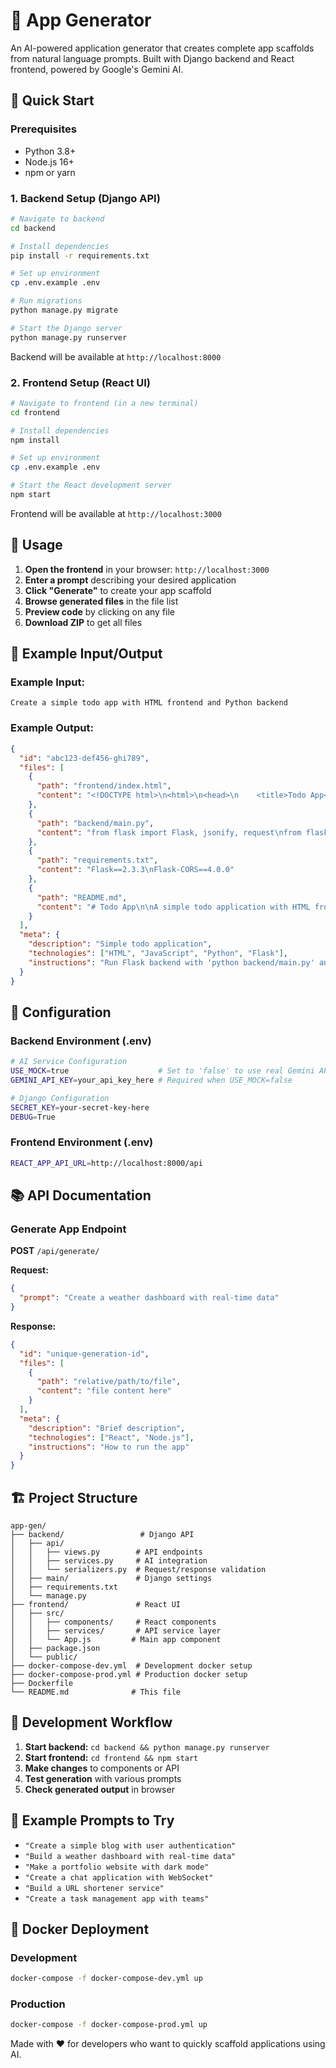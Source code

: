 # 🤖 App Generator

An AI-powered application generator that creates complete app scaffolds from natural language prompts. Built with Django backend and React frontend, powered by Google's Gemini AI.

## 🚀 Quick Start

### Prerequisites
- Python 3.8+
- Node.js 16+
- npm or yarn

### 1. Backend Setup (Django API)

```bash
# Navigate to backend
cd backend

# Install dependencies
pip install -r requirements.txt

# Set up environment
cp .env.example .env

# Run migrations
python manage.py migrate

# Start the Django server
python manage.py runserver
```

Backend will be available at `http://localhost:8000`

### 2. Frontend Setup (React UI)

```bash
# Navigate to frontend (in a new terminal)
cd frontend

# Install dependencies
npm install

# Set up environment
cp .env.example .env

# Start the React development server
npm start
```

Frontend will be available at `http://localhost:3000`

## 🎯 Usage

1. **Open the frontend** in your browser: `http://localhost:3000`
2. **Enter a prompt** describing your desired application
3. **Click "Generate"** to create your app scaffold
4. **Browse generated files** in the file list
5. **Preview code** by clicking on any file
6. **Download ZIP** to get all files

## 📝 Example Input/Output

### Example Input:
```
Create a simple todo app with HTML frontend and Python backend
```

### Example Output:
```json
{
  "id": "abc123-def456-ghi789",
  "files": [
    {
      "path": "frontend/index.html",
      "content": "<!DOCTYPE html>\n<html>\n<head>\n    <title>Todo App</title>\n    <style>\n        body { font-family: Arial, sans-serif; }\n        .todo-item { padding: 10px; border: 1px solid #ddd; margin: 5px 0; }\n    </style>\n</head>\n<body>\n    <h1>Todo App</h1>\n    <div id=\"todo-container\">\n        <input type=\"text\" id=\"todo-input\" placeholder=\"Add new todo...\">\n        <button onclick=\"addTodo()\">Add</button>\n        <div id=\"todo-list\"></div>\n    </div>\n    <script>\n        let todos = [];\n        function addTodo() {\n            const input = document.getElementById('todo-input');\n            todos.push(input.value);\n            renderTodos();\n            input.value = '';\n        }\n        function renderTodos() {\n            const list = document.getElementById('todo-list');\n            list.innerHTML = todos.map(todo => \n                `<div class=\"todo-item\">${todo}</div>`\n            ).join('');\n        }\n    </script>\n</body>\n</html>"
    },
    {
      "path": "backend/main.py",
      "content": "from flask import Flask, jsonify, request\nfrom flask_cors import CORS\n\napp = Flask(__name__)\nCORS(app)\n\n# In-memory storage for todos\ntodos = []\n\n@app.route('/api/todos', methods=['GET'])\ndef get_todos():\n    return jsonify(todos)\n\n@app.route('/api/todos', methods=['POST'])\ndef add_todo():\n    data = request.get_json()\n    todo = {\n        'id': len(todos) + 1,\n        'text': data['text'],\n        'completed': False\n    }\n    todos.append(todo)\n    return jsonify(todo)\n\n@app.route('/api/todos/<int:todo_id>', methods=['DELETE'])\ndef delete_todo(todo_id):\n    global todos\n    todos = [t for t in todos if t['id'] != todo_id]\n    return jsonify({'success': True})\n\nif __name__ == '__main__':\n    app.run(debug=True, port=5000)"
    },
    {
      "path": "requirements.txt",
      "content": "Flask==2.3.3\nFlask-CORS==4.0.0"
    },
    {
      "path": "README.md",
      "content": "# Todo App\n\nA simple todo application with HTML frontend and Flask backend.\n\n## Setup\n\n1. Install dependencies:\n```bash\npip install -r requirements.txt\n```\n\n2. Run the backend:\n```bash\npython backend/main.py\n```\n\n3. Open `frontend/index.html` in your browser\n\n## Features\n\n- Add new todos\n- View todo list\n- Delete todos (backend API ready)\n- Responsive design\n\n## API Endpoints\n\n- `GET /api/todos` - Get all todos\n- `POST /api/todos` - Add new todo\n- `DELETE /api/todos/<id>` - Delete todo"
    }
  ],
  "meta": {
    "description": "Simple todo application",
    "technologies": ["HTML", "JavaScript", "Python", "Flask"],
    "instructions": "Run Flask backend with 'python backend/main.py' and open frontend/index.html in browser"
  }
}
```

## 🔧 Configuration

### Backend Environment (.env)
```bash
# AI Service Configuration
USE_MOCK=true                    # Set to 'false' to use real Gemini API
GEMINI_API_KEY=your_api_key_here # Required when USE_MOCK=false

# Django Configuration
SECRET_KEY=your-secret-key-here
DEBUG=True

```

### Frontend Environment (.env)
```bash
REACT_APP_API_URL=http://localhost:8000/api
```

## 📚 API Documentation

### Generate App Endpoint

**POST** `/api/generate/`

**Request:**
```json
{
  "prompt": "Create a weather dashboard with real-time data"
}
```

**Response:**
```json
{
  "id": "unique-generation-id",
  "files": [
    {
      "path": "relative/path/to/file",
      "content": "file content here"
    }
  ],
  "meta": {
    "description": "Brief description",
    "technologies": ["React", "Node.js"],
    "instructions": "How to run the app"
  }
}
```

## 🏗️ Project Structure

```
app-gen/
├── backend/                 # Django API
│   ├── api/
│   │   ├── views.py        # API endpoints
│   │   ├── services.py     # AI integration
│   │   └── serializers.py  # Request/response validation
│   ├── main/               # Django settings
│   ├── requirements.txt
│   └── manage.py
├── frontend/               # React UI
│   ├── src/
│   │   ├── components/     # React components
│   │   ├── services/       # API service layer
│   │   └── App.js         # Main app component
│   ├── package.json
│   └── public/
├── docker-compose-dev.yml  # Development docker setup
├── docker-compose-prod.yml # Production docker setup
├── Dockerfile
└── README.md              # This file
```

## 🔄 Development Workflow

1. **Start backend:** `cd backend && python manage.py runserver`
2. **Start frontend:** `cd frontend && npm start`
3. **Make changes** to components or API
4. **Test generation** with various prompts
5. **Check generated output** in browser

## 🧪 Example Prompts to Try

- `"Create a simple blog with user authentication"`
- `"Build a weather dashboard with real-time data"`
- `"Make a portfolio website with dark mode"`
- `"Create a chat application with WebSocket"`
- `"Build a URL shortener service"`
- `"Create a task management app with teams"`

## 🐳 Docker Deployment

### Development
```bash
docker-compose -f docker-compose-dev.yml up
```

### Production
```bash
docker-compose -f docker-compose-prod.yml up
```


Made with ❤️ for developers who want to quickly scaffold applications using AI.
